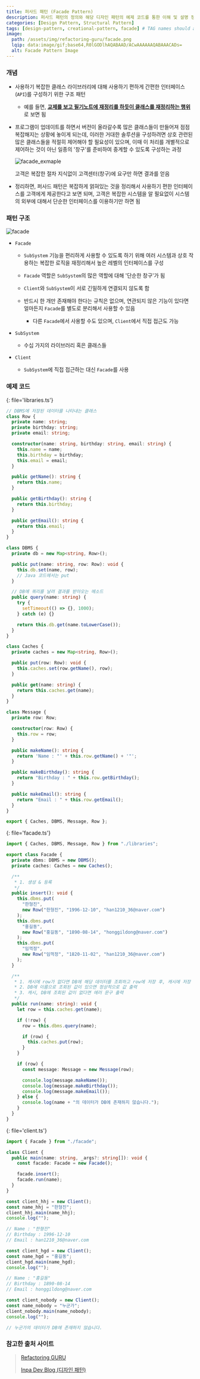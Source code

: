```yaml
---
title: 퍼사드 패턴 (Facade Pattern)
description: 퍼사드 패턴의 정의와 해당 디자인 패턴의 예제 코드를 통한 이해 및 설명 정리
categories: [Design Pattern, Structural Pattern]
tags: [design-pattern, creational-pattern, facade] # TAG names should always be lowercase
image:
  path: /assets/img/refactoring-guru/facade.png
  lqip: data:image/gif;base64,R0lGODlhAQABAAD/ACwAAAAAAQABAAACADs=
  alt: Facade Pattern Image
---
```


### 개념

- 사용하기 복잡한 클래스 라이브러리에 대해 사용하기 편하게 간편한 인터페이스(`API`)를 구성하기 위한 구조 패턴

  - 예를 들면, <ins>**교제를 보고 필기노트에 재정리를 하듯이 클래스를 재정리하는 행위**</ins>로 보면 됨

- 프로그램이 업데이트를 하면서 버전이 올라갈수록 많은 클래스들이 만들어져 점점 복잡해지는 상황에 놓이게 되는데,
  이러한 거대한 솔루션을 구성하려면 상호 관련된 많은 클래스들을 적절히 제어해야 할 필요성이 있으며,
  이때 이 처리를 개별적으로 제어하는 것이 아닌 일종의 '창구'를 준비하여 중계할 수 있도록 구성하는 과정

  ![facade_exmaple](/assets/img/example/facade_exmaple.png)

  고객은 복잡한 절차 지식없이 고객센터(창구)에 요구만 하면 결과를 얻음

- 정리하면, 퍼사드 패턴은 복잡하게 얽혀있는 것을 정리해서 사용하기 편한 인터페이스를 고객에게 제공한다고 보면 되며,
  고객은 복잡한 시스템을 알 필요없이 시스템의 외부에 대해서 단순한 인터페이스를 이용하기만 하면 됨

### 패턴 구조

![facade](/assets/img/structure/facade.png)

- `Facade`

  - `SubSystem` 기능을 편리하게 사용할 수 있도록 하기 위해 여러 시스템과 상호 작용하는 복잡한 로직을 재정리해서 높은 레벨의 인터페이스를 구성

  - `Facade` 역할은 `SubSystem`의 많은 역할에 대해 '단순한 창구'가 됨

  - `Client`와 `SubSystem`이 서로 긴밀하게 연결되지 않도록 함

  - 반드시 한 개만 존재해야 한다는 규칙은 없으며, 연관되지 않은 기능이 있다면 얼마든지 `Facade`를 별도로 분리해서 사용할 수 있음

    - 다른 `Facade`에서 사용할 수도 있으며, `Client`에서 직접 접근도 가능

- `SubSystem`

  - 수십 가지의 라이브러리 혹은 클래스들

- `Client`

  - `SubSystem`에 직접 접근하는 대신 `Facade`를 사용

### 예제 코드

{: file='libraries.ts'}

```ts
// DBMS에 저장된 데이터를 나타내는 클래스
class Row {
  private name: string;
  private birthday: string;
  private email: string;

  constructor(name: string, birthday: string, email: string) {
    this.name = name;
    this.birthday = birthday;
    this.email = email;
  }

  public getName(): string {
    return this.name;
  }

  public getBirthday(): string {
    return this.birthday;
  }

  public getEmail(): string {
    return this.email;
  }
}

class DBMS {
  private db = new Map<string, Row>();

  public put(name: string, row: Row): void {
    this.db.set(name, row);
    // Java 코드에서는 put
  }

  // DB에 쿼리를 날려 결과를 받아오는 메소드
  public query(name: string) {
    try {
      setTimeout(() => {}, 1000);
    } catch (e) {}

    return this.db.get(name.toLowerCase());
  }
}

class Caches {
  private caches = new Map<string, Row>();

  public put(row: Row): void {
    this.caches.set(row.getName(), row);
  }

  public get(name: string) {
    return this.caches.get(name);
  }
}

class Message {
  private row: Row;

  constructor(row: Row) {
    this.row = row;
  }

  public makeName(): string {
    return 'Name : "' + this.row.getName() + '"';
  }

  public makeBirthday(): string {
    return "Birthday : " + this.row.getBirthday();
  }

  public makeEmail(): string {
    return "Email : " + this.row.getEmail();
  }
}

export { Caches, DBMS, Message, Row };
```

{: file='facade.ts'}

```ts
import { Caches, DBMS, Message, Row } from "./libraries";

export class Facade {
  private dbms: DBMS = new DBMS();
  private caches: Caches = new Caches();

  /**
   * 1. 생성 & 등록
   */
  public insert(): void {
    this.dbms.put(
      "한형진",
      new Row("한형진", "1996-12-10", "han1210_36@naver.com")
    );
    this.dbms.put(
      "홍길동",
      new Row("홍길동", "1890-08-14", "honggildong@naver.com")
    );
    this.dbms.put(
      "임꺽정",
      new Row("임꺽정", "1820-11-02", "han1210_36@naver.com")
    );
  }

  /**
   * 1. 캐시에 row가 없다면 DB에 해당 데이터를 조회하고 row에 저장 후, 캐시에 저장
   * 2. DB에 이름으로 조회된 값이 있으면 정상적으로 값 출력
   * 3. 캐시, DB에 조회된 값이 없다면 에러 문구 출력
   */
  public run(name: string): void {
    let row = this.caches.get(name);

    if (!row) {
      row = this.dbms.query(name);

      if (row) {
        this.caches.put(row);
      }
    }

    if (row) {
      const message: Message = new Message(row);

      console.log(message.makeName());
      console.log(message.makeBirthday());
      console.log(message.makeEmail());
    } else {
      console.log(name + "의 데이터가 DB에 존재하지 않습니다.");
    }
  }
}
```

{: file='client.ts'}

```ts
import { Facade } from "./facade";

class Client {
  public main(name: string, _args?: string[]): void {
    const facade: Facade = new Facade();

    facade.insert();
    facade.run(name);
  }
}

const client_hhj = new Client();
const name_hhj = "한형진";
client_hhj.main(name_hhj);
console.log("");

// Name : "한형진"
// Birthday : 1996-12-10
// Email : han1210_36@naver.com

const client_hgd = new Client();
const name_hgd = "홍길동";
client_hgd.main(name_hgd);
console.log("");

// Name : "홍길동"
// Birthday : 1890-08-14
// Email : honggildong@naver.com

const client_nobody = new Client();
const name_nobody = "누군가";
client_nobody.main(name_nobody);
console.log("");

// 누군가의 데이터가 DB에 존재하지 않습니다.
```

### 참고한 출처 사이트

> [Refactoring GURU](https://refactoring.guru/ko/design-patterns)
>
> [Inpa Dev Blog (디자인 패턴)](https://inpa.tistory.com/category/%EB%94%94%EC%9E%90%EC%9D%B8%20%ED%8C%A8%ED%84%B4)
